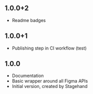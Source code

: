 ## 1.0.0+2

- Readme badges

## 1.0.0+1

- Publishing step in CI workflow (test)

## 1.0.0

- Documentation
- Basic wrapper around all Figma APIs
- Initial version, created by Stagehand
